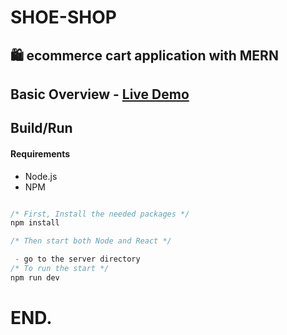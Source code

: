 # SHOE-SHOP
## 🛍️ ecommerce cart application with MERN 
## Basic Overview - [Live Demo](https://shoeshop.ml/)
## Build/Run

#### Requirements

- Node.js
- NPM

```javascript

/* First, Install the needed packages */
npm install

/* Then start both Node and React */

 - go to the server directory
/* To run the start */
npm run dev


```
# END.

